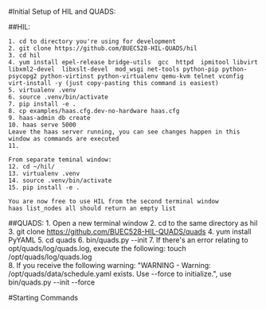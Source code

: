 #Initial Setup of HIL and QUADS:

##HIL:

	1. cd to directory you're using for development
	2. git clone https://github.com/BUEC528-HIL-QUADS/hil
	3. cd hil
	4. yum install epel-release bridge-utils  gcc  httpd  ipmitool libvirt libxml2-devel  libxslt-devel  mod_wsgi net-tools python-pip python-psycopg2 python-virtinst python-virtualenv qemu-kvm telnet vconfig virt-install -y (just copy-pasting this command is easiest)
	5. virtualenv .venv
	6. source .venv/bin/activate
	7. pip install -e .
	8. cp examples/haas.cfg.dev-no-hardware haas.cfg
	9. haas-admin db create
	10. haas serve 5000
	Leave the haas server running, you can see changes happen in this window as commands are executed
	11. 

	From separate teminal window:
	12. cd ~/hil/
	13. virtualenv .venv
	14. source .venv/bin/activate
	15. pip install -e .
	
	You are now free to use HIL from the second terminal window
	haas list_nodes all should return an empty list



##QUADS:
	1. Open a new terminal window
	2. cd to the same directory as hil	
	3. git clone https://github.com/BUEC528-HIL-QUADS/quads
	4. yum install PyYAML
	5. cd quads
	6. bin/quads.py --init
	7. If there's an error relating to opt/quads/log/quads.log, execute the following: 		touch /opt/quads/log/quads.log	
	8. If you receive the following warning:  "WARNING - Warning: /opt/quads/data/schedule.yaml exists. Use --force to initialize.", use bin/quads.py --init --force 

#Starting Commands

